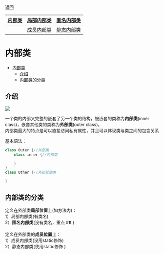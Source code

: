 <meta name="viewport" content="width=device-width, initial-scale=1.0, viewport-fit=cover">

[返回](面向对象编程.md)


| [**内部类**](内部类.md) | [局部内部类](局部内部类.md) | [匿名内部类](匿名内部类.md) | 
| :---------------------: | :-------------------------: | :-------------------------: |
|                         | [成员内部类](成员内部类.md) | [静态内部类](静态内部类.md) |

# 内部类

- [内部类](#内部类)
  - [介绍](#介绍)
  - [内部类的分类](#内部类的分类)


## 介绍

<img src="https://stolorzs.github.io/Picgo/drawio/InnerClassMind.svg">


一个类的内部又完整的嵌套了另一个类的结构，被嵌套的类称为**内部类**(inner class)，嵌套其他类的类称为**外部类**(outer class)。  
内部类最大的特点是可以直接访问私有属性，并且可以体现类与类之间的包含关系  

基本语法：
```java
class Outer {//外部类
    class inner {//内部类

    }
}
class Other {//外部其他类

}
```
## 内部类的分类
定义在外部类**局部位置**上(如方法内)：  
1）局部内部类(有类名)  
2）**匿名内部类**(没有类名，重点 #❗❗ )

定义在外部类的**成员位置**上：  
1）成员内部类(没用static修饰)  
2）静态内部类(使用static修饰 )


